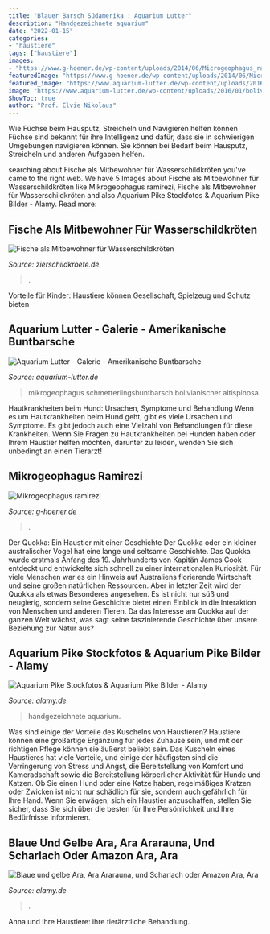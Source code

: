 ```yaml
---
title: "Blauer Barsch Südamerika : Aquarium Lutter"
description: "Handgezeichnete aquarium"
date: "2022-01-15"
categories:
- "haustiere"
tags: ["haustiere"]
images:
- "https://www.g-hoener.de/wp-content/uploads/2014/06/Microgeophagus_ramirezi_Electric_Blue_sm_n2.jpg"
featuredImage: "https://www.g-hoener.de/wp-content/uploads/2014/06/Microgeophagus_ramirezi_Electric_Blue_sm_n2.jpg"
featured_image: "https://www.aquarium-lutter.de/wp-content/uploads/2016/01/bolivianischer-schmetterlingsbuntbarsch-mikrogeophagus-altispinosa.jpg"
image: "https://www.aquarium-lutter.de/wp-content/uploads/2016/01/bolivianischer-schmetterlingsbuntbarsch-mikrogeophagus-altispinosa.jpg"
ShowToc: true
author: "Prof. Elvie Nikolaus"
---
```



Wie Füchse beim Hausputz, Streicheln und Navigieren helfen können
Füchse sind bekannt für ihre Intelligenz und dafür, dass sie in schwierigen Umgebungen navigieren können. Sie können bei Bedarf beim Hausputz, Streicheln und anderen Aufgaben helfen.

	

		
searching about Fische als Mitbewohner für Wasserschildkröten you've came to the right web. We have 5 Images about Fische als Mitbewohner für Wasserschildkröten like Mikrogeophagus ramirezi, Fische als Mitbewohner für Wasserschildkröten and also Aquarium Pike Stockfotos &amp; Aquarium Pike Bilder - Alamy. Read more:
		
    
## Fische Als Mitbewohner Für Wasserschildkröten

<img loading=lazy src="https://www.zierschildkroete.de/wp-content/uploads/20191228_144911-800x600.jpg?v=1577540965" onerror="this.onerror=null;this.src='https://tse4.mm.bing.net/th?id=OIP.Z7M_xmP1TkZhuQSMZrJqqgHaFj&amp;pid=15.1';" alt="Fische als Mitbewohner für Wasserschildkröten">

_Source: zierschildkroete.de_

>. 

	

Vorteile für Kinder: Haustiere können Gesellschaft, Spielzeug und Schutz bieten

    
## Aquarium Lutter - Galerie - Amerikanische Buntbarsche

<img loading=lazy src="https://www.aquarium-lutter.de/wp-content/uploads/2016/01/bolivianischer-schmetterlingsbuntbarsch-mikrogeophagus-altispinosa.jpg" onerror="this.onerror=null;this.src='https://tse3.mm.bing.net/th?id=OIP.7u4oARu2POb3vURJe_2w3AHaE8&amp;pid=15.1';" alt="Aquarium Lutter - Galerie - Amerikanische Buntbarsche">

_Source: aquarium-lutter.de_

>mikrogeophagus schmetterlingsbuntbarsch bolivianischer altispinosa. 

	

Hautkrankheiten beim Hund: Ursachen, Symptome und Behandlung
Wenn es um Hautkrankheiten beim Hund geht, gibt es viele Ursachen und Symptome. Es gibt jedoch auch eine Vielzahl von Behandlungen für diese Krankheiten. Wenn Sie Fragen zu Hautkrankheiten bei Hunden haben oder Ihrem Haustier helfen möchten, darunter zu leiden, wenden Sie sich unbedingt an einen Tierarzt!

    
## Mikrogeophagus Ramirezi

<img loading=lazy src="https://www.g-hoener.de/wp-content/uploads/2014/06/Microgeophagus_ramirezi_Electric_Blue_sm_n2.jpg" onerror="this.onerror=null;this.src='https://tse1.mm.bing.net/th?id=OIP.14FVTx5xR1qlLdH5dlbESQEsDI&amp;pid=15.1';" alt="Mikrogeophagus ramirezi">

_Source: g-hoener.de_

>. 

	

Der Quokka: Ein Haustier mit einer Geschichte
Der Quokka oder ein kleiner australischer Vogel hat eine lange und seltsame Geschichte. Das Quokka wurde erstmals Anfang des 19. Jahrhunderts von Kapitän James Cook entdeckt und entwickelte sich schnell zu einer internationalen Kuriosität. Für viele Menschen war es ein Hinweis auf Australiens florierende Wirtschaft und seine großen natürlichen Ressourcen.
Aber in letzter Zeit wird der Quokka als etwas Besonderes angesehen. Es ist nicht nur süß und neugierig, sondern seine Geschichte bietet einen Einblick in die Interaktion von Menschen und anderen Tieren. Da das Interesse am Quokka auf der ganzen Welt wächst, was sagt seine faszinierende Geschichte über unsere Beziehung zur Natur aus?

    
## Aquarium Pike Stockfotos &amp; Aquarium Pike Bilder - Alamy

<img loading=lazy src="http://c8.alamy.com/compde/hgck6r/pike-handgezeichnete-skizze-vektor-illustration-hgck6r.jpg" onerror="this.onerror=null;this.src='https://tse2.mm.bing.net/th?id=OIP.WU-1K-07vnZRW1ygq5G72gHaEt&amp;pid=15.1';" alt="Aquarium Pike Stockfotos &amp; Aquarium Pike Bilder - Alamy">

_Source: alamy.de_

>handgezeichnete aquarium. 

	

Was sind einige der Vorteile des Kuschelns von Haustieren?
Haustiere können eine großartige Ergänzung für jedes Zuhause sein, und mit der richtigen Pflege können sie äußerst beliebt sein. Das Kuscheln eines Haustieres hat viele Vorteile, und einige der häufigsten sind die Verringerung von Stress und Angst, die Bereitstellung von Komfort und Kameradschaft sowie die Bereitstellung körperlicher Aktivität für Hunde und Katzen. Ob Sie einen Hund oder eine Katze haben, regelmäßiges Kratzen oder Zwicken ist nicht nur schädlich für sie, sondern auch gefährlich für Ihre Hand. Wenn Sie erwägen, sich ein Haustier anzuschaffen, stellen Sie sicher, dass Sie sich über die besten für Ihre Persönlichkeit und Ihre Bedürfnisse informieren.

    
## Blaue Und Gelbe Ara, Ara Ararauna, Und Scharlach Oder Amazon Ara, Ara

<img loading=lazy src="https://l450v.alamy.com/450vde/cby28j/blaue-und-gelbe-aras-ara-ararauna-cby28j.jpg" onerror="this.onerror=null;this.src='https://tse2.mm.bing.net/th?id=OIP._eqlsveoj-IvhxGaEyka6gAAAA&amp;pid=15.1';" alt="Blaue und gelbe Ara, Ara Ararauna, und Scharlach oder Amazon Ara, Ara">

_Source: alamy.de_

>. 

	

Anna und ihre Haustiere: ihre tierärztliche Behandlung.

